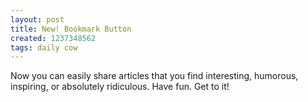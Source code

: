 ```yaml
---
layout: post
title: New! Bookmark Button
created: 1237348562
tags: daily cow
---
```

Now you can easily share articles that you find interesting, humorous, inspiring, or absolutely ridiculous. Have fun. Get to it!
